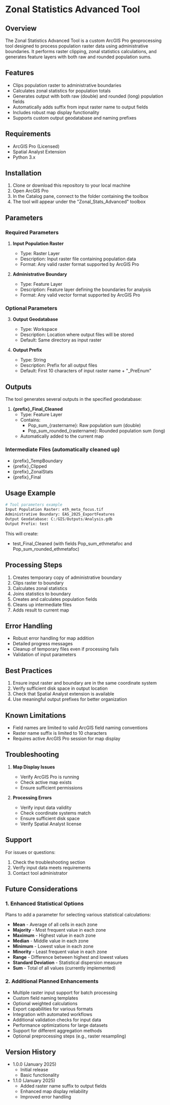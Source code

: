 # Zonal Statistics Advanced Tool

## Overview
The Zonal Statistics Advanced Tool is a custom ArcGIS Pro geoprocessing tool designed to process population raster data using administrative boundaries. It performs raster clipping, zonal statistics calculations, and generates feature layers with both raw and rounded population sums.

## Features
- Clips population raster to administrative boundaries
- Calculates zonal statistics for population totals
- Generates output with both raw (double) and rounded (long) population fields
- Automatically adds suffix from input raster name to output fields
- Includes robust map display functionality
- Supports custom output geodatabase and naming prefixes

## Requirements
- ArcGIS Pro (Licensed)
- Spatial Analyst Extension
- Python 3.x

## Installation
1. Clone or download this repository to your local machine
2. Open ArcGIS Pro
3. In the Catalog pane, connect to the folder containing the toolbox
4. The tool will appear under the "Zonal_Stats_Advanced" toolbox

## Parameters

### Required Parameters
1. **Input Population Raster**
   - Type: Raster Layer
   - Description: Input raster file containing population data
   - Format: Any valid raster format supported by ArcGIS Pro

2. **Administrative Boundary**
   - Type: Feature Layer
   - Description: Feature layer defining the boundaries for analysis
   - Format: Any valid vector format supported by ArcGIS Pro

### Optional Parameters
3. **Output Geodatabase**
   - Type: Workspace
   - Description: Location where output files will be stored
   - Default: Same directory as input raster

4. **Output Prefix**
   - Type: String
   - Description: Prefix for all output files
   - Default: First 10 characters of input raster name + "_PreEnum"

## Outputs
The tool generates several outputs in the specified geodatabase:

1. **{prefix}_Final_Cleaned**
   - Type: Feature Layer
   - Contains:
     - Pop_sum_{rastername}: Raw population sum (double)
     - Pop_sum_rounded_{rastername}: Rounded population sum (long)
   - Automatically added to the current map

### Intermediate Files (automatically cleaned up)
- {prefix}_TempBoundary
- {prefix}_Clipped
- {prefix}_ZonalStats
- {prefix}_Final

## Usage Example
```python
# Tool parameters example
Input Population Raster: eth_meta_focus.tif
Administrative Boundary: EAS_2025_ExportFeatures
Output Geodatabase: C:/GIS/Outputs/Analysis.gdb
Output Prefix: test
```

This will create:
- test_Final_Cleaned (with fields Pop_sum_ethmetafoc and Pop_sum_rounded_ethmetafoc)

## Processing Steps
1. Creates temporary copy of administrative boundary
2. Clips raster to boundary
3. Calculates zonal statistics
4. Joins statistics to boundary
5. Creates and calculates population fields
6. Cleans up intermediate files
7. Adds result to current map

## Error Handling
- Robust error handling for map addition
- Detailed progress messages
- Cleanup of temporary files even if processing fails
- Validation of input parameters

## Best Practices
1. Ensure input raster and boundary are in the same coordinate system
2. Verify sufficient disk space in output location
3. Check that Spatial Analyst extension is available
4. Use meaningful output prefixes for better organization

## Known Limitations
- Field names are limited to valid ArcGIS field naming conventions
- Raster name suffix is limited to 10 characters
- Requires active ArcGIS Pro session for map display

## Troubleshooting
1. **Map Display Issues**
   - Verify ArcGIS Pro is running
   - Check active map exists
   - Ensure sufficient permissions

2. **Processing Errors**
   - Verify input data validity
   - Check coordinate systems match
   - Ensure sufficient disk space
   - Verify Spatial Analyst license

## Support
For issues or questions:
1. Check the troubleshooting section
2. Verify input data meets requirements
3. Contact tool administrator

## Future Considerations

### 1. Enhanced Statistical Options
Plans to add a parameter for selecting various statistical calculations:

- **Mean** - Average of all cells in each zone
- **Majority** - Most frequent value in each zone
- **Maximum** - Highest value in each zone
- **Median** - Middle value in each zone
- **Minimum** - Lowest value in each zone
- **Minority** - Least frequent value in each zone
- **Range** - Difference between highest and lowest values
- **Standard Deviation** - Statistical dispersion measure
- **Sum** - Total of all values (currently implemented)

### 2. Additional Planned Enhancements
- Multiple raster input support for batch processing
- Custom field naming templates
- Optional weighted calculations
- Export capabilities for various formats
- Integration with automated workflows
- Additional validation checks for input data
- Performance optimizations for large datasets
- Support for different aggregation methods
- Optional preprocessing steps (e.g., raster resampling)


## Version History
- 1.0.0 (January 2025)
  - Initial release
  - Basic functionality
- 1.1.0 (January 2025)
  - Added raster name suffix to output fields
  - Enhanced map display reliability
  - Improved error handling